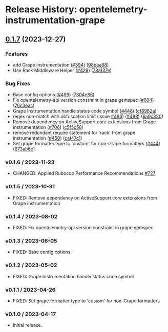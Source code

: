 # Release History: opentelemetry-instrumentation-grape

## [0.1.7](https://github.com/comandeo/opentelemetry-ruby-contrib/compare/opentelemetry-instrumentation-grape-v0.1.6...opentelemetry-instrumentation-grape/v0.1.7) (2023-12-27)


### Features

* add Grape instrumentation ([#394](https://github.com/comandeo/opentelemetry-ruby-contrib/issues/394)) ([98baa88](https://github.com/comandeo/opentelemetry-ruby-contrib/commit/98baa88ed0979702f56b804b34f397debe9bbaad))
* Use Rack Middleware Helper ([#428](https://github.com/comandeo/opentelemetry-ruby-contrib/issues/428)) ([78a137e](https://github.com/comandeo/opentelemetry-ruby-contrib/commit/78a137e6e95e4f4358e9a0f46d5e3e929e9f35be))


### Bug Fixes

* Base config options ([#499](https://github.com/comandeo/opentelemetry-ruby-contrib/issues/499)) ([7304e86](https://github.com/comandeo/opentelemetry-ruby-contrib/commit/7304e86e9a3beba5c20f790b256bbb54469411ca))
* Fix opentelemetry-api version constraint in grape gemspec ([#604](https://github.com/comandeo/opentelemetry-ruby-contrib/issues/604)) ([76c3eac](https://github.com/comandeo/opentelemetry-ruby-contrib/commit/76c3eacf1e770f97ffd557ed694db929456a1db9))
* Grape Instrumentation handle status code symbol ([#448](https://github.com/comandeo/opentelemetry-ruby-contrib/issues/448)) ([cf8982a](https://github.com/comandeo/opentelemetry-ruby-contrib/commit/cf8982a595d06400dde814aad9818bf2a8218428))
* regex non-match with obfuscation limit (issue [#486](https://github.com/comandeo/opentelemetry-ruby-contrib/issues/486)) ([#488](https://github.com/comandeo/opentelemetry-ruby-contrib/issues/488)) ([6a9c330](https://github.com/comandeo/opentelemetry-ruby-contrib/commit/6a9c33088c6c9f39b2bc30247a3ed825553c07d4))
* Remove dependency on ActiveSupport core extensions from Grape instrumentation ([#706](https://github.com/comandeo/opentelemetry-ruby-contrib/issues/706)) ([c5f5c58](https://github.com/comandeo/opentelemetry-ruby-contrib/commit/c5f5c5886295e2fdf06e162178f6a1af91630c70))
* remove redundant require statement for 'rack' from grape instrumentation ([#450](https://github.com/comandeo/opentelemetry-ruby-contrib/issues/450)) ([caf47c1](https://github.com/comandeo/opentelemetry-ruby-contrib/commit/caf47c1c92b465f734222347f0813ac4f0bb06bb))
* Set grape.formatter.type to 'custom' for non-Grape formatters ([#444](https://github.com/comandeo/opentelemetry-ruby-contrib/issues/444)) ([673ab6e](https://github.com/comandeo/opentelemetry-ruby-contrib/commit/673ab6e4af1f62de556a99be436a3e2f0179d094))

### v0.1.6 / 2023-11-23

* CHANGED: Applied Rubocop Performance Recommendations [#727](https://github.com/open-telemetry/opentelemetry-ruby-contrib/pull/727)

### v0.1.5 / 2023-10-31

* FIXED: Remove dependency on ActiveSupport core extensions from Grape instrumentation

### v0.1.4 / 2023-08-02

* FIXED: Fix opentelemetry-api version constraint in grape gemspec

### v0.1.3 / 2023-06-05

* FIXED: Base config options 

### v0.1.2 / 2023-05-02

* FIXED: Grape Instrumentation handle status code symbol

### v0.1.1 / 2023-04-26

* FIXED: Set grape.formatter.type to 'custom' for non-Grape formatters

### v0.1.0 / 2023-04-17

* Initial release.
